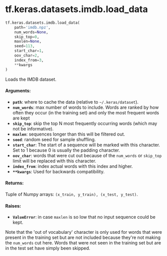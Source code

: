 <div itemscope itemtype="http://developers.google.com/ReferenceObject">
<meta itemprop="name" content="tf.keras.datasets.imdb.load_data" />
<meta itemprop="path" content="Stable" />
</div>

# tf.keras.datasets.imdb.load_data

``` python
tf.keras.datasets.imdb.load_data(
    path='imdb.npz',
    num_words=None,
    skip_top=0,
    maxlen=None,
    seed=113,
    start_char=1,
    oov_char=2,
    index_from=3,
    **kwargs
)
```

Loads the IMDB dataset.

#### Arguments:

* <b>`path`</b>: where to cache the data (relative to `~/.keras/dataset`).
* <b>`num_words`</b>: max number of words to include. Words are ranked
        by how often they occur (in the training set) and only
        the most frequent words are kept
* <b>`skip_top`</b>: skip the top N most frequently occurring words
        (which may not be informative).
* <b>`maxlen`</b>: sequences longer than this will be filtered out.
* <b>`seed`</b>: random seed for sample shuffling.
* <b>`start_char`</b>: The start of a sequence will be marked with this character.
        Set to 1 because 0 is usually the padding character.
* <b>`oov_char`</b>: words that were cut out because of the `num_words`
        or `skip_top` limit will be replaced with this character.
* <b>`index_from`</b>: index actual words with this index and higher.
* <b>`**kwargs`</b>: Used for backwards compatibility.


#### Returns:

Tuple of Numpy arrays: `(x_train, y_train), (x_test, y_test)`.


#### Raises:

* <b>`ValueError`</b>: in case `maxlen` is so low
        that no input sequence could be kept.

Note that the 'out of vocabulary' character is only used for
words that were present in the training set but are not included
because they're not making the `num_words` cut here.
Words that were not seen in the training set but are in the test set
have simply been skipped.